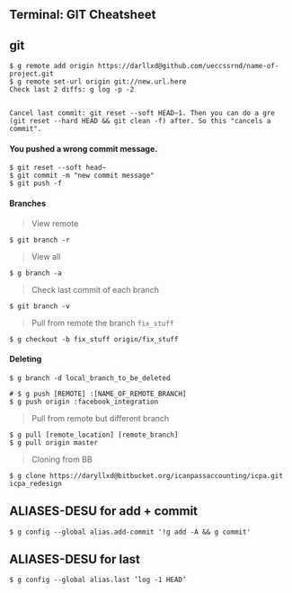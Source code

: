 ## Terminal: GIT Cheatsheet

## git

    $ g remote add origin https://darllxd@github.com/ueccssrnd/name-of-project.git
    $ g remote set-url origin git://new.url.here
    Check last 2 diffs: g log -p -2 
    

    Cancel last commit: git reset --soft HEAD~1. Then you can do a gre (git reset --hard HEAD && git clean -f) after. So this "cancels a commit".

#### You pushed a wrong commit message.

    $ git reset --soft head~
    $ git commit -m "new commit message"
    $ git push -f

#### Branches

> View remote

    $ git branch -r

> View all

    $ g branch -a

> Check last commit of each branch

    $ git branch -v

> Pull from remote the branch `fix_stuff`

    $ g checkout -b fix_stuff origin/fix_stuff

#### Deleting

    $ g branch -d local_branch_to_be_deleted
    
    # $ g push [REMOTE] :[NAME_OF_REMOTE_BRANCH]
    $ g push origin :facebook_integration

> Pull from remote but different branch

    $ g pull [remote_location] [remote_branch]
    $ g pull origin master

> Cloning from BB

    $ g clone https://daryllxd@bitbucket.org/icanpassaccounting/icpa.git icpa_redesign

## ALIASES-DESU for add + commit

    $ g config --global alias.add-commit '!g add -A && g commit'

## ALIASES-DESU for last

    $ g config --global alias.last ’log -1 HEAD’
